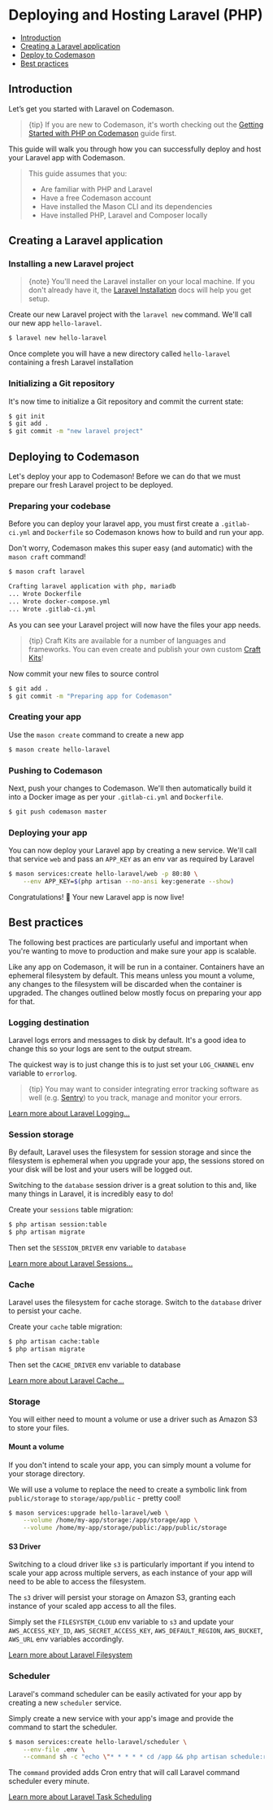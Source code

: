 # Deploying and Hosting Laravel (PHP)

- [Introduction](#introduction)
- [Creating a Laravel application](#creating-a-laravel-application)
- [Deploy to Codemason](#deploy)
- [Best practices](#best-practices)


<a name="introduction"></a>
## Introduction
Let’s get you started with Laravel on Codemason. 

> {tip} If you are new to Codemason, it's worth checking out the [Getting Started with PHP on Codemason](/docs/{{version}}/getting-started-with-php) guide first.

This guide will walk you through how you can successfully deploy and host your Laravel app with Codemason.

> This guide assumes that you:
> - Are familiar with PHP and Laravel
> - Have a free Codemason account 
> - Have installed the Mason CLI and its dependencies 
> - Have installed PHP, Laravel and Composer locally 


<a name="creating-a-laravel-application"></a>
## Creating a Laravel application

### Installing a new Laravel project

> {note} You'll need the Laravel installer on your local machine. If you don't already have it, the [Laravel Installation](https://laravel.com/docs/installation#installing-laravel) docs will help you get setup. 

Create our new Laravel project with the `laravel new` command. We'll call our new app `hello-laravel`.
```bash
$ laravel new hello-laravel
``` 

Once complete you will have a new directory called `hello-laravel` containing a fresh Laravel installation

### Initializing a Git repository

It's now time to initialize a Git repository and commit the current state:
```bash
$ git init
$ git add .
$ git commit -m "new laravel project"
```


<a name="deploy"></a>
## Deploying to Codemason

Let's deploy your app to Codemason! Before we can do that we must prepare our fresh Laravel project to be deployed. 


### Preparing your codebase

Before you can deploy your laravel app, you must first create a `.gitlab-ci.yml` and `Dockerfile` so Codemason knows 
how to build and run your app.
 
Don't worry, Codemason makes this super easy (and automatic) with the `mason craft` command!

```bash
$ mason craft laravel

Crafting laravel application with php, mariadb
... Wrote Dockerfile
... Wrote docker-compose.yml
... Wrote .gitlab-ci.yml
``` 

As you can see your Laravel project will now have the files your app needs. 

> {tip} Craft Kits are available for a number of languages and frameworks. You can even create and publish your own custom [Craft Kits](/docs/{{version}}/craft-kits)!  

Now commit your new files to source control
```bash
$ git add .
$ git commit -m "Preparing app for Codemason"
```

### Creating your app

Use the `mason create` command to create a new app 
```bash
$ mason create hello-laravel
```

### Pushing to Codemason

Next, push your changes to Codemason. We'll then automatically build it into a Docker image as per your `.gitlab-ci.yml` and `Dockerfile`.
```bash
$ git push codemason master 
``` 

### Deploying your app

You can now deploy your Laravel app by creating a new service. We'll call that service `web` and pass an `APP_KEY` as an env var as required by Laravel   

```bash
$ mason services:create hello-laravel/web -p 80:80 \
    --env APP_KEY=$(php artisan --no-ansi key:generate --show)
```

Congratulations! 🎉 Your new Laravel app is now live!


<a name="best-practices"></a>
## Best practices

The following best practices are particularly useful and important when you're wanting to move to production and 
make sure your app is scalable.

Like any app on Codemason, it will be run in a container. Containers have an ephemeral filesystem by default. 
This means unless you mount a volume, any changes to the filesystem will be discarded when the container 
is upgraded. The changes outlined below mostly focus on preparing your app for that.

### Logging destination
Laravel logs errors and messages to disk by default. It's a good idea to change this so your logs are sent to the output stream.

The quickest way is to just change this is to just set your `LOG_CHANNEL` env variable to `errorlog`.

> {tip} You may want to consider integrating error tracking software as well (e.g. [Sentry](https://sentry.io)) to you track, manage and monitor your errors.

[Learn more about Laravel Logging...](https://laravel.com/docs/logging)


### Session storage

By default, Laravel uses the filesystem for session storage and since the filesystem is ephemeral when you upgrade your app, the sessions stored on your disk will be lost and your users will be logged out.

Switching to the `database` session driver is a great solution to this and, like many things in Laravel, it is incredibly easy to do!

Create your `sessions` table migration:
```bash
$ php artisan session:table
$ php artisan migrate
```

Then set the `SESSION_DRIVER` env variable to `database`

[Learn more about Laravel Sessions...](https://laravel.com/docs/session)


### Cache

Laravel uses the filesystem for cache storage. Switch to the `database` driver to persist your cache.

Create your `cache` table migration:
```bash
$ php artisan cache:table
$ php artisan migrate
```

Then set the `CACHE_DRIVER` env variable to database

[Learn more about Laravel Cache...](https://laravel.com/docs/cache)


### Storage 

You will either need to mount a volume or use a driver such as Amazon S3 to store your files.

#### Mount a volume
 
If you don't intend to scale your app, you can simply mount a volume for your storage directory.

We will use a volume to replace the need to create a symbolic link from `public/storage` to `storage/app/public` - pretty cool!

```bash
$ mason services:upgrade hello-laravel/web \
    --volume /home/my-app/storage:/app/storage/app \
    --volume /home/my-app/storage/public:/app/public/storage
```
 
 
#### S3 Driver

Switching to a cloud driver like `s3` is particularly important if you intend to scale your app across multiple servers, as each instance of your app will need to be able to access the filesystem.

The `s3` driver will persist your storage on Amazon S3,
granting each instance of your scaled app access to all the files.

Simply set the `FILESYSTEM_CLOUD` env variable to `s3` and update your `AWS_ACCESS_KEY_ID`, `AWS_SECRET_ACCESS_KEY`, `AWS_DEFAULT_REGION`, `AWS_BUCKET`, `AWS_URL` env variables accordingly.

[Learn more about Laravel Filesystem](https://laravel.com/docs/filesystem)


### Scheduler 

Laravel's command scheduler can be easily activated for your app by creating a new `scheduler` service.

Simply create a new service with your app's image and provide the command to start the scheduler.
 
```bash
$ mason services:create hello-laravel/scheduler \
    --env-file .env \
    --command sh -c "echo \"* * * * * cd /app && php artisan schedule:run >> /dev/stdout 2>&1\" | crontab - && crond -f -L /dev/stdout"
```

The `command` provided adds Cron entry that will call Laravel command scheduler every minute.


[Learn more about Laravel Task Scheduling](https://laravel.com/docs/scheduling)